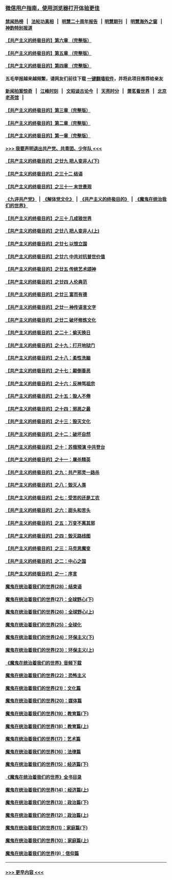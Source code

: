 ### [微信用户指南，使用浏览器打开体验更佳](https://github.com/gfw-breaker/banned-news1/blob/master/indexes/wechat-guide.md?t=0)
#### [禁闻热榜](热点新闻.md?t=0)  &nbsp;&nbsp;|&nbsp;&nbsp; [法轮功真相](https://github.com/gfw-breaker/truth/blob/master/README.md?t=0) &nbsp;&nbsp;|&nbsp;&nbsp; [明慧二十周年报告](https://github.com/gfw-breaker/mh-reports/blob/master/README.md?t=0) &nbsp;&nbsp;|&nbsp;&nbsp;[明慧期刊](https://github.com/gfw-breaker/mh-qikan) &nbsp;&nbsp;|&nbsp;&nbsp; [明慧海外之窗](https://github.com/gfw-breaker/mh-news/blob/master/README.md?t=0) &nbsp;&nbsp;|&nbsp;&nbsp; [神韵特别报道](https://github.com/gfw-breaker/mh-news/blob/master/shenyun.md?t=0)
#### [【共产主义的终极目的】第六章 （完整版）](../pages/nsc422/n11428913.md?t=02092111) 
#### [【共产主义的终极目的】第五章 （完整版）](../pages/nsc422/n11428912.md?t=02092111) 
#### [【共产主义的终极目的】第四章 （完整版）](../pages/nsc422/n11428907.md?t=02092111) 
#### 五毛举报越来越频繁，请网友们前往下载 [一键翻墙软件](https://github.com/gfw-breaker/ssr-accounts)，并将此项目推荐给亲友
#### [新闻拍案惊奇](https://github.com/gfw-breaker/banned-news1/blob/master/pages/link4.md) &nbsp;&nbsp;|&nbsp;&nbsp; [江峰时刻](https://github.com/gfw-breaker/banned-news1/blob/master/pages/link4.md) &nbsp;&nbsp;|&nbsp;&nbsp; [文昭谈古论今](https://github.com/gfw-breaker/banned-news1/blob/master/pages/link4.md) &nbsp;&nbsp;|&nbsp;&nbsp; [天亮时分](https://github.com/gfw-breaker/banned-news1/blob/master/pages/link4.md) &nbsp;&nbsp;|&nbsp;&nbsp; [萧茗看世界](https://github.com/gfw-breaker/banned-news1/blob/master/pages/link4.md) &nbsp;&nbsp;|&nbsp;&nbsp; [北京老茶馆](https://github.com/gfw-breaker/banned-news1/blob/master/pages/link4.md) &nbsp;&nbsp;|&nbsp;&nbsp; 
#### [【共产主义的终极目的】第三章（完整版）](../pages/nsc422/n11428848.md?t=02092111) 
#### [【共产主义的终极目的】第二章（完整版）](../pages/nsc422/n11428831.md?t=02092111) 
#### [【共产主义的终极目的】第一章（完整版）](../pages/nsc422/n11417651.md?t=02092111) 
#### [>>> 我要声明退出共产党、共青团、少年队 <<<](https://github.com/begood0513/goodnews/blob/master/quit/letter.md) 
#### [【共产主义的终极目的】之廿九 把人变非人(下)](../pages/nsc422/n11344140.md?t=02092111) 
#### [【共产主义的终极目的】之三十二 结语](../pages/nsc422/n11360535.md?t=02092111) 
#### [【共产主义的终极目的】之三十一 末世景观](../pages/nsc422/n11351129.md?t=02092111) 
#### [《九评共产党》](https://github.com/begood0513/9ping.md/blob/master/README.md) &nbsp;|&nbsp; [《解体党文化》](../../../../jtdwh.md/blob/master/README.md)  &nbsp;|&nbsp; [《共产主义的终极目的》](../../../../gczydzjmd.md/blob/master/README.md) &nbsp;|&nbsp; [《魔鬼在统治我们的世界》](../../../../mgztzwmdsj.md/blob/master/README.md) 
#### [【共产主义的终极目的】之三十 几成狼世界](../pages/nsc422/n11348280.md?t=02092111) 
#### [【共产主义的终极目的】之廿八 把人变非人(上)](../pages/nsc422/n11340492.md?t=02092111) 
#### [【共产主义的终极目的】之廿七 以恨立国](../pages/nsc422/n11336944.md?t=02092111) 
#### [【共产主义的终极目的】之廿六 中共对抗普世价值](../pages/nsc422/n11324785.md?t=02092111) 
#### [【共产主义的终极目的】之廿五 传统艺术颂神](../pages/nsc422/n11296396.md?t=02092111) 
#### [【共产主义的终极目的】之廿四 人伦典范](../pages/nsc422/n11296397.md?t=02092111) 
#### [【共产主义的终极目的】之廿三 富而有德](../pages/nsc422/n11283598.md?t=02092111) 
#### [【共产主义的终极目的】之廿一 神传语言文字](../pages/nsc422/n11263265.md?t=02092111) 
#### [【共产主义的终极目的】之廿二 破坏修炼文化](../pages/nsc422/n11245728.md?t=02092111) 
#### [【共产主义的终极目的】之二十：偷天换日](../pages/nsc422/n11238846.md?t=02092111) 
#### [【共产主义的终极目的】之十九：打开地狱门](../pages/nsc422/n11206376.md?t=02092111) 
#### [【共产主义的终极目的】之十八：柔性洗脑](../pages/nsc422/n11199994.md?t=02092111) 
#### [【共产主义的终极目的】之十七：颠倒善恶](../pages/nsc422/n11179782.md?t=02092111) 
#### [【共产主义的终极目的】之十六：反神骂祖宗](../pages/nsc422/n11166798.md?t=02092111) 
#### [【共产主义的终极目的】之十五：毁人不倦](../pages/nsc422/n11166792.md?t=02092111) 
#### [【共产主义的终极目的】之十四：邪恶之最](../pages/nsc422/n11150249.md?t=02092111) 
#### [【共产主义的终极目的】之十三：毁灭文化](../pages/nsc422/n11135227.md?t=02092111) 
#### [【共产主义的终极目的】之十二：破坏自然](../pages/nsc422/n11135214.md?t=02092111) 
#### [【共产主义的终极目的】之十：苏俄预演 中共登台](../pages/nsc422/n11118424.md?t=02092111) 
#### [【共产主义的终极目的】之十一：屠杀精英](../pages/nsc422/n11118442.md?t=02092111) 
#### [【共产主义的终极目的】之九：共产邪灵一路杀](../pages/nsc422/n11114139.md?t=02092111) 
#### [【共产主义的终极目的】之八：毁灭人类](../pages/nsc422/n11108503.md?t=02092111) 
#### [【共产主义的终极目的】之七：受苦的还是工农](../pages/nsc422/n11101809.md?t=02092111) 
#### [【共产主义的终极目的】之六：甜头和苦头](../pages/nsc422/n11096971.md?t=02092111) 
#### [【共产主义的终极目的】之五：万变不离其邪](../pages/nsc422/n11091285.md?t=02092111) 
#### [【共产主义的终极目的】之四：毁灭路线图](../pages/nsc422/n11086284.md?t=02092111) 
#### [【共产主义的终极目的】之三：马克思魔变](../pages/nsc422/n11061941.md?t=02092111) 
#### [【共产主义的终极目的】之二：中心之国](../pages/nsc422/n11047728.md?t=02092111) 
#### [【共产主义的终极目的】之一：序言](../pages/nsc422/n11086077.md?t=02092111) 
#### [魔鬼在统治着我们的世界(28)：结束语](../pages/nsc422/n10936246.md?t=02092111) 
#### [魔鬼在统治着我们的世界(27)：全球野心(下)](../pages/nsc422/n10928319.md?t=02092111) 
#### [魔鬼在统治着我们的世界(26)：全球野心(上)](../pages/nsc422/n10900318.md?t=02092111) 
#### [魔鬼在统治着我们的世界(25)：全球化](../pages/nsc422/n10788205.md?t=02092111) 
#### [魔鬼在统治着我们的世界(24)：环保主义(下)](../pages/nsc422/n10695307.md?t=02092111) 
#### [魔鬼在统治着我们的世界(23)：环保主义(上)](../pages/nsc422/n10688613.md?t=02092111) 
#### [《魔鬼在统治着我们的世界》音频下载](../pages/nsc422/n10635553.md?t=02092111) 
#### [魔鬼在统治着我们的世界(22)：恐怖主义](../pages/nsc422/n10614727.md?t=02092111) 
#### [魔鬼在统治着我们的世界(21)：文化篇](../pages/nsc422/n10597706.md?t=02092111) 
#### [魔鬼在统治着我们的世界(20)：媒体篇](../pages/nsc422/n10586579.md?t=02092111) 
#### [魔鬼在统治着我们的世界(19)：教育篇(下)](../pages/nsc422/n10564808.md?t=02092111) 
#### [魔鬼在统治着我们的世界(18)：教育篇(上)](../pages/nsc422/n10526970.md?t=02092111) 
#### [魔鬼在统治着我们的世界(17)：艺术篇](../pages/nsc422/n10499093.md?t=02092111) 
#### [魔鬼在统治着我们的世界(16)：法律篇](../pages/nsc422/n10485969.md?t=02092111) 
#### [魔鬼在统治着我们的世界(15)：经济篇(下)](../pages/nsc422/n10469975.md?t=02092111) 
#### [《魔鬼在统治着我们的世界》全书目录](../pages/nsc422/n10464261.md?t=02092111) 
#### [魔鬼在统治着我们的世界(14)：经济篇(上)](../pages/nsc422/n10457370.md?t=02092111) 
#### [魔鬼在统治着我们的世界(13)：政治篇(下)](../pages/nsc422/n10448270.md?t=02092111) 
#### [魔鬼在统治着我们的世界(12)：政治篇(上)](../pages/nsc422/n10444576.md?t=02092111) 
#### [魔鬼在统治着我们的世界(11)：家庭篇(下)](../pages/nsc422/n10440961.md?t=02092111) 
#### [魔鬼在统治着我们的世界(10)：家庭篇(上)](../pages/nsc422/n10435448.md?t=02092111) 
#### [魔鬼在统治着我们的世界(9)：信仰篇](../pages/nsc422/n10432159.md?t=02092111) 

----
#### [ >>> 更早内容 <<< ](../indexes/nsc422-earlier.md)
